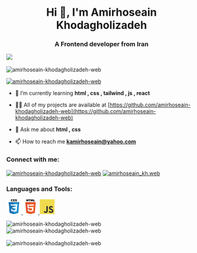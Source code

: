 <h1 align="center">Hi 👋, I'm Amirhoseain Khodagholizadeh</h1>
<h3 align="center">A Frontend developer from Iran</h3>

<img src="https://media.giphy.com/media/ENY5vJgJPEfG3Ym14H/giphy.gif" width="400"/>


  
<p align="left"> <img src="https://komarev.com/ghpvc/?username=amirhoseain-khodagholizadeh-web&label=Profile%20views&color=0e75b6&style=flat" alt="amirhoseain-khodagholizadeh-web" /> </p>

<p align="left"> <a href="https://github.com/ryo-ma/github-profile-trophy"><img src="https://github-profile-trophy.vercel.app/?username=amirhoseain-khodagholizadeh-web" alt="amirhoseain-khodagholizadeh-web" /></a> </p>

- 🌱 I’m currently learning **html , css , tailwind , js , react**

- 👨‍💻 All of my projects are available at [https://github.com/amirhoseain-khodagholizadeh-web](https://github.com/amirhoseain-khodagholizadeh-web)

- 💬 Ask me about **html , css**

- 📫 How to reach me **kamirhoseain@yahoo.com**

<h3 align="left">Connect with me:</h3>
<p align="left">
<a href="https://linkedin.com/in/amirhoseain-khodagholizadeh-web" target="blank"><img align="center" src="https://raw.githubusercontent.com/rahuldkjain/github-profile-readme-generator/master/src/images/icons/Social/linked-in-alt.svg" alt="amirhoseain-khodagholizadeh-web" height="30" width="40" /></a>
<a href="https://instagram.com/amirhoseain_kh.dev" target="blank"><img align="center" src="https://raw.githubusercontent.com/rahuldkjain/github-profile-readme-generator/master/src/images/icons/Social/instagram.svg" alt="amirhoseain_kh.web" height="30" width="40" /></a>
</p>

<h3 align="left">Languages and Tools:</h3>
<p align="left"> <a href="https://www.w3schools.com/css/" target="_blank" rel="noreferrer"> <img src="https://raw.githubusercontent.com/devicons/devicon/master/icons/css3/css3-original-wordmark.svg" alt="css3" width="40" height="40"/> </a> <a href="https://www.w3.org/html/" target="_blank" rel="noreferrer"> <img src="https://raw.githubusercontent.com/devicons/devicon/master/icons/html5/html5-original-wordmark.svg" alt="html5" width="40" height="40"/> </a> <a href="https://developer.mozilla.org/en-US/docs/Web/JavaScript" target="_blank" rel="noreferrer"> <img src="https://raw.githubusercontent.com/devicons/devicon/master/icons/javascript/javascript-original.svg" alt="javascript" width="40" height="40"/> </a> </p>

<p><img align="left" src="https://github-readme-stats.vercel.app/api/top-langs?username=amirhoseain-khodagholizadeh-web&show_icons=true&locale=en&layout=compact" alt="amirhoseain-khodagholizadeh-web" /></p>

<p>&nbsp;<img align="center" src="https://github-readme-stats.vercel.app/api?username=amirhoseain-khodagholizadeh-web&show_icons=true&locale=en" alt="amirhoseain-khodagholizadeh-web" /></p>

<p><img align="center" src="https://github-readme-streak-stats.herokuapp.com/?user=amirhoseain-khodagholizadeh-web&" alt="amirhoseain-khodagholizadeh-web" /></p>
